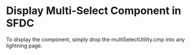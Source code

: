 # Display Multi-Select Component in SFDC

To display the component, simply drop the multiSelectUtility.cmp into any lightning page.

